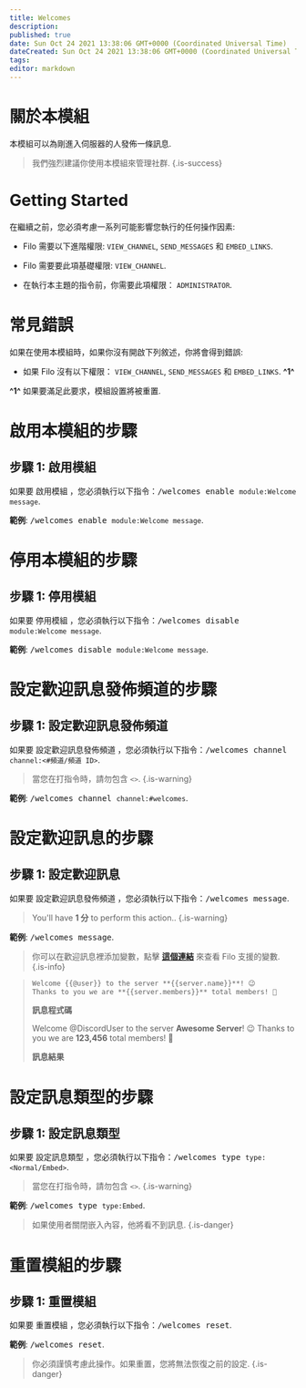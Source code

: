 ```yaml
---
title: Welcomes
description:
published: true
date: Sun Oct 24 2021 13:38:06 GMT+0000 (Coordinated Universal Time)
dateCreated: Sun Oct 24 2021 13:38:06 GMT+0000 (Coordinated Universal Time)
tags:
editor: markdown
---
```


# 關於本模組

本模組可以為剛進入伺服器的人發佈一條訊息.

> 我們強烈建議你使用本模組來管理社群.
{.is-success}

# Getting Started

在繼續之前，您必須考慮一系列可能影響您執行的任何操作因素:

- Filo 需要以下進階權限: ``VIEW_CHANNEL``, ``SEND_MESSAGES`` 和 ``EMBED_LINKS``.

- Filo 需要要此項基礎權限: ``VIEW_CHANNEL``.

- 在執行本主題的指令前，你需要此項權限： ``ADMINISTRATOR``.

# 常見錯誤

如果在使用本模組時，如果你沒有開啟下列敘述，你將會得到錯誤:

- 如果 Filo 沒有以下權限： ``VIEW_CHANNEL``, ``SEND_MESSAGES`` 和 ``EMBED_LINKS``. **^1^**

**^1^** 如果要滿足此要求，模組設置將被重置.

# 啟用本模組的步驟

## **步驟 1**: 啟用模組

如果要 啟用模組 ，您必須執行以下指令：<kbd>/welcomes enable ``module:Welcome message``</kbd>.

**範例**: <kbd>/welcomes enable ``module:Welcome message``</kbd>.

# 停用本模組的步驟

## **步驟 1**: 停用模組

如果要 停用模組 ，您必須執行以下指令：<kbd>/welcomes disable ``module:Welcome message``</kbd>.

**範例**: <kbd>/welcomes disable ``module:Welcome message``</kbd>.

# 設定歡迎訊息發佈頻道的步驟

## **步驟 1**: 設定歡迎訊息發佈頻道

如果要 設定歡迎訊息發佈頻道 ，您必須執行以下指令：<kbd>/welcomes channel ``channel:<#頻道/頻道 ID>``</kbd>.

> 當您在打指令時，請勿包含 ``<>``.
{.is-warning}

**範例**: <kbd>/welcomes channel ``channel:#welcomes``</kbd>.

# 設定歡迎訊息的步驟

## **步驟 1**: 設定歡迎訊息

如果要 設定歡迎訊息發佈頻道 ，您必須執行以下指令：<kbd>/welcomes message</kbd>.

> You'll have **1 分** to perform this action..
{.is-warning}

**範例**: <kbd>/welcomes message</kbd>.

> 你可以在歡迎訊息裡添加變數，點擊 **[這個連結](https://wiki.filobot.xyz/zh-tw/modules/welcomes/variables)** 來查看 Filo 支援的變數.
{.is-info}

> ```md
> Welcome {{@user}} to the server **{{server.name}}**! 😉
> Thanks to you we are **{{server.members}}** total members! 🎉
> ```
> **訊息程式碼**
>
> Welcome @DiscordUser to the server **Awesome Server**! 😉
> Thanks to you we are **123,456** total members! 🎉
>
> **訊息結果**

# 設定訊息類型的步驟

## **步驟 1**: 設定訊息類型

如果要 設定訊息類型 ，您必須執行以下指令：<kbd>/welcomes type ``type:<Normal/Embed>``</kbd>.

> 當您在打指令時，請勿包含 ``<>``.
{.is-warning}

**範例**: <kbd>/welcomes type ``type:Embed``</kbd>.

> 如果使用者關閉嵌入內容，他將看不到訊息.
{.is-danger}

# 重置模組的步驟

## **步驟 1**: 重置模組

如果要 重置模組 ，您必須執行以下指令：<kbd>/welcomes reset</kbd>.

**範例**: <kbd>/welcomes reset</kbd>.

> 你必須謹慎考慮此操作。如果重置，您將無法恢復之前的設定.
{.is-danger}
